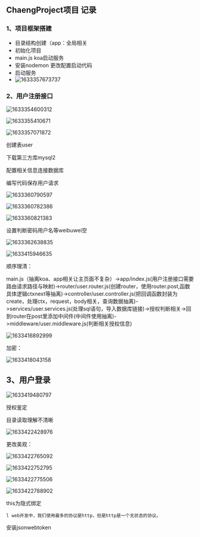 ## **ChaengProject项目 记录**

### 1、项目框架搭建

- 目录结构创建（app：全局相关
- 初始化项目
- main.js  koa启动服务
- 安装nodemon 更改配置启动代码
- 启动服务 
- ![1633357673737](C:\Users\52949\AppData\Roaming\Typora\typora-user-images\1633357673737.png)

### 2、用户注册接口

![1633354600312](C:\Users\52949\AppData\Roaming\Typora\typora-user-images\1633354600312.png)

![1633355410671](C:\Users\52949\AppData\Roaming\Typora\typora-user-images\1633355410671.png)

![1633357071872](C:\Users\52949\AppData\Roaming\Typora\typora-user-images\1633357071872.png)





创建表user

下载第三方库mysql2

配置相关信息连接数据库

编写代码保存用户请求

![1633360790597](C:\Users\52949\AppData\Roaming\Typora\typora-user-images\1633360790597.png)

![1633360782386](C:\Users\52949\AppData\Roaming\Typora\typora-user-images\1633360782386.png)

![1633360821383](C:\Users\52949\AppData\Roaming\Typora\typora-user-images\1633360821383.png)





设置判断密码用户名等weibuwei空

![1633362638835](C:\Users\52949\AppData\Roaming\Typora\typora-user-images\1633362638835.png)

![1633415946635](C:\Users\52949\AppData\Roaming\Typora\typora-user-images\1633415946635.png)





顺序理清： 

main.js（抽离koa、app相关让主页面不复杂）->app/index.js(用户注册接口需要路由请求路径与映射)->router/user.router.js(创建router，使用router.post,函数具体逻辑ctxnext等抽离)->controller/user.controller.js(把回调函数封装为create，处理ctx，request，body相关，查询数据抽离)->services/user.services.js(处理sql语句，导入数据库链接)->授权判断相关->回到router在post里添加中间件(中间件使用抽离)->middleware/user.middleware.js(判断相关授权信息)

![1633416892999](C:\Users\52949\AppData\Roaming\Typora\typora-user-images\1633416892999.png)



加密：

![1633418043158](C:\Users\52949\AppData\Roaming\Typora\typora-user-images\1633418043158.png)



## 3、用户登录

![1633419480797](C:\Users\52949\AppData\Roaming\Typora\typora-user-images\1633419480797.png)

授权鉴定

目录读取理解不清晰

![1633422428976](C:\Users\52949\AppData\Roaming\Typora\typora-user-images\1633422428976.png)

更改美观：

![1633422765092](C:\Users\52949\AppData\Roaming\Typora\typora-user-images\1633422765092.png)

![1633422752795](C:\Users\52949\AppData\Roaming\Typora\typora-user-images\1633422752795.png)

![1633422775506](C:\Users\52949\AppData\Roaming\Typora\typora-user-images\1633422775506.png)

![1633422788902](C:\Users\52949\AppData\Roaming\Typora\typora-user-images\1633422788902.png)

this为隐式绑定

`l web开发中，我们使用最多的协议是http，但是http是一个无状态的协议。`

安装jsonwebtoken

